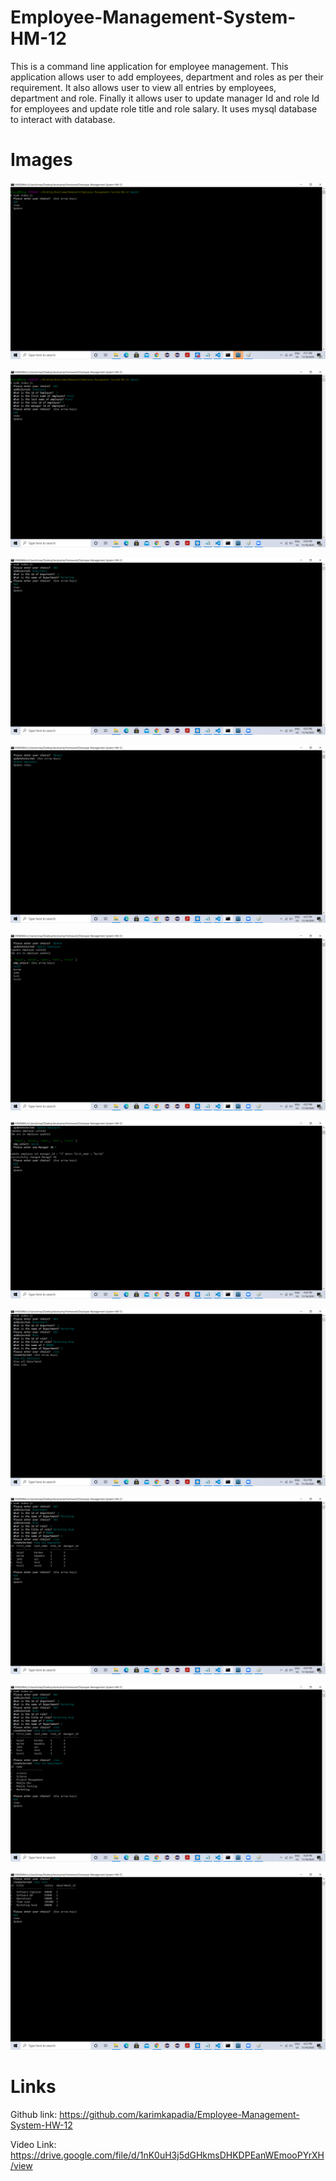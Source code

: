 # Employee-Management-System-HM-12
This is a command line application for employee management. This application allows user to add employees, department and roles as per their requirement. It also allows user to view all entries by employees, department and role. Finally it allows user  to update manager Id and role Id for employees and update role title and role salary.
It uses mysql database to interact with database.


# Images
![Main](./images/main.png)

![Add- Employee](./images/Add-employee.png)

![Add- Deapartment](./images/Add-department.png)

![Update main](./images/Update-main.png)

![Update employee](./images/Update-emp.png)

![Update ManagerId of employee](./images/Update-emp-mngr.png)

![View](./images/View-main.png)

![View employee](./images/View-emp.png)

![View Department](./images/View-dept.png)

![View Role](./images/View-role.png)



# Links
Github link: https://github.com/karimkapadia/Employee-Management-System-HW-12

Video Link: https://drive.google.com/file/d/1nK0uH3j5dGHkmsDHKDPEanWEmooPYrXH/view

